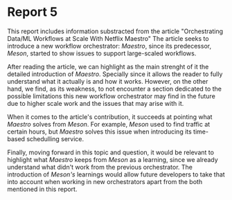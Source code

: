 # Report 5

This report includes information substracted from the article "Orchestrating Data/ML Workflows at Scale With Netflix Maestro"
The article seeks to introduce a new workflow orchestrator: _Maestro_, since its predecessor, _Meson_, started to show issues to support large-scaled workflows. 

After reading the article, we can highlight as the main strenght of it the detailed introduction of _Maestro_. Specially since it allows the reader to fully understand what it actually is and how it works. However, on the other hand, we find, as its weakness, to not encounter a section dedicated to the possible limitations this new workflow orchestrator may find in the future due to higher scale work and the issues that may arise with it.

When it comes to the article's contribution, it succeeds at pointing what _Maestro_ solves from _Meson_. For example, _Meson_ used to find traffic at certain hours, but _Maestro_ solves this issue when introducing its time-based schedulling service.

Finally, moving forward in this topic and question, it would be relevant to highlight what _Maestro_ keeps from _Meson_ as a learning, since we already understand what didn't work from the previous orchestrator. The introduction of _Meson's_ learnings would allow future developers to take that into account when working in new orchestrators apart from the both mentioned in this report.
